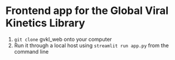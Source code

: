 # Frontend app for the Global Viral Kinetics Library

1. `git clone` gvkl_web onto your computer
2. Run it through a local host using `streamlit run app.py` from the command line

